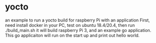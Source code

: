 # yocto
an example to run a yocto build for raspberry Pi with an application
First, need install docker in your PC, test on ubuntu 18.4/20.4, then run ./build_main.sh
it will build raspberry Pi 3, and an example go application. 
This go applicaiton will run on the start up and print out hello world.

